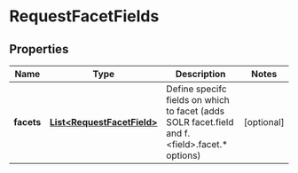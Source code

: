 
# RequestFacetFields

## Properties
Name | Type | Description | Notes
------------ | ------------- | ------------- | -------------
**facets** | [**List&lt;RequestFacetField&gt;**](RequestFacetField.md) | Define specifc fields on which to facet (adds SOLR facet.field and f.&lt;field&gt;.facet.* options)  |  [optional]



